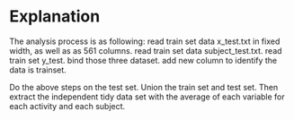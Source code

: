 Explanation
====================
The analysis process is as following:
read train set data x_test.txt in fixed width, as well as as 561 columns.
read train set data subject_test.txt.
read train set y_test.
bind those three dataset.
add new column to identify the data is trainset.

Do the above steps on the test set.
Union the train set and test set.
Then extract the independent tidy data set with the average of each variable for each activity and each subject.
